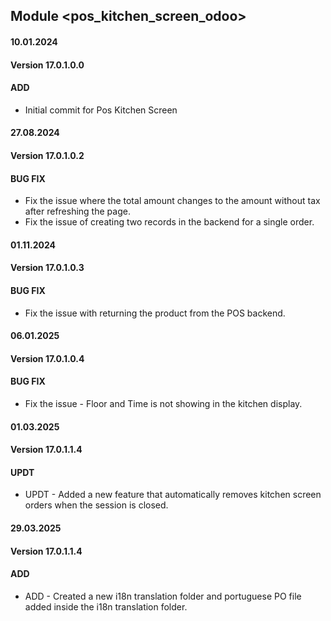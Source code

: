 ## Module <pos_kitchen_screen_odoo>

#### 10.01.2024
#### Version 17.0.1.0.0
#### ADD
- Initial commit for Pos Kitchen Screen

#### 27.08.2024
#### Version 17.0.1.0.2
#### BUG FIX
- Fix the issue where the total amount changes to the amount without tax after 
 refreshing the page.
- Fix the issue of creating two records in the backend for a single order.

#### 01.11.2024
#### Version 17.0.1.0.3
#### BUG FIX
- Fix the issue with returning the product from the POS backend.

#### 06.01.2025
#### Version 17.0.1.0.4
#### BUG FIX
- Fix the issue - Floor and Time is not showing in the kitchen display.

#### 01.03.2025
#### Version 17.0.1.1.4
#### UPDT
- UPDT - Added a new feature that automatically removes kitchen screen orders
  when the session is closed.

#### 29.03.2025
#### Version 17.0.1.1.4
#### ADD
- ADD - Created a new i18n translation folder and portuguese PO file added inside the i18n translation folder.
